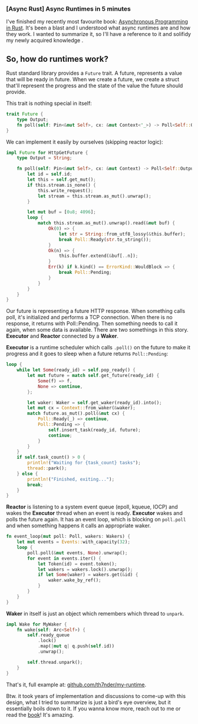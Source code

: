 ### [Async Rust] Async Runtimes in 5 minutes

I've finished my recently most favourite book: [Asynchronous Programming in Rust](https://www.packtpub.com/product/asynchronous-programming-in-rust/9781805128137). 
It's been a blast and I understood what async runtimes are and how they work.
I wanted to summarize it, so I'll have a reference to it and solifidy my newly acquired knowledge . 

## So, how do runtimes work?

Rust standard library provides a `Future` trait. A future, represents a value that will be ready in future. When we create a future, we create a struct that'll represent the progress and the state of the value the future should provide. 

This trait is nothing special in itself:

```rust
trait Future {
    type Output;
    fn poll(self: Pin<&mut Self>, cx: &mut Context<'_>) -> Poll<Self::Output>;
}
```

We can implement it easily by ourselves (skipping reactor logic):

```rust
impl Future for HttpGetFuture {
    type Output = String;

    fn poll(self: Pin<&mut Self>, cx: &mut Context) -> Poll<Self::Output> {
        let id = self.id;
        let this = self.get_mut();
        if this.stream.is_none() {
            this.write_request();
            let stream = this.stream.as_mut().unwrap();
        }

        let mut buf = [0u8; 4096];
        loop {
            match this.stream.as_mut().unwrap().read(&mut buf) {
                Ok(0) => {
                    let str = String::from_utf8_lossy(&this.buffer);
                    break Poll::Ready(str.to_string());
                }
                Ok(n) => {
                    this.buffer.extend(&buf[..n]);
                }
                Err(k) if k.kind() == ErrorKind::WouldBlock => {
                    break Poll::Pending;
                }
            }
        }
    }
}
```

Our future is representing a future HTTP response.
When something calls poll, it's initialized and performs a TCP connection. When there is no response, it returns with Poll::Pending.
Then something needs to call it again, when some data is available. 
There are two somethings in this story. **Executor** and **Reactor** connected by a **Waker**.

**Executor** is a runtime scheduler which calls `.poll()` on the future to make it progress and it goes to sleep when a future returns `Poll::Pending`:

```rust
loop {
    while let Some(ready_id) = self.pop_ready() {
        let mut future = match self.get_future(ready_id) {
            Some(f) => f,
            None => continue,
        };

        let waker: Waker = self.get_waker(ready_id).into();
        let mut cx = Context::from_waker(&waker);
        match future.as_mut().poll(&mut cx) {
            Poll::Ready(_) => continue,
            Poll::Pending => {
                self.insert_task(ready_id, future);
                continue;
            }
        }
    }
    if self.task_count() > 0 {
        println!("Waiting for {task_count} tasks");
        thread::park();
    } else {
        println!("Finished, exiting...");
        break;
    }
}


```

**Reactor** is listening to a system event queue (epoll, kqueue, IOCP) and wakes the **Executor** thread when an event is ready. **Executor** wakes and polls the future again. It has an event loop, which is blocking on `poll.poll` and when something happens it calls an appropriate waker. 


```rust
fn event_loop(mut poll: Poll, wakers: Wakers) {
    let mut events = Events::with_capacity(32);
    loop {
        poll.poll(&mut events, None).unwrap();
        for event in events.iter() {
            let Token(id) = event.token();
            let wakers = wakers.lock().unwrap();
            if let Some(waker) = wakers.get(&id) {
                waker.wake_by_ref();
            }
        }
    }
}
```

**Waker** in itself is just an object which remembers which thread to `unpark`. 

```rust
impl Wake for MyWaker {
    fn wake(self: Arc<Self>) {
        self.ready_queue
            .lock()
            .map(|mut q| q.push(self.id))
            .unwrap();

        self.thread.unpark();
    }
}
```

That's it, full example at: [github.com/th7nder/my-runtime](https://github.com/th7nder/my-runtime).

Btw. it took years of implementation and discussions to come-up with this design, what I tried to summarize is just a bird's eye overview, but it essentially boils down to it. If you wanna know more, reach out to me or read the [book](https://www.packtpub.com/product/asynchronous-programming-in-rust/9781805128137)! It's amazing.
